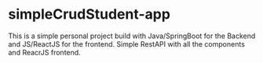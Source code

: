 # simpleCrudStudent-app
This is a simple personal project build with Java/SpringBoot for the Backend and JS/ReactJS for the frontend. Simple RestAPI with all the components and ReacrJS frontend.
